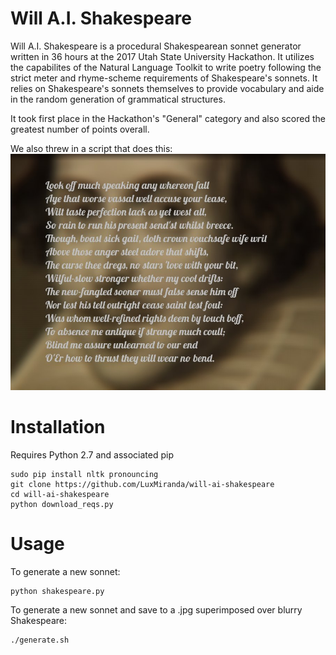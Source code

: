 # Will A.I. Shakespeare
Will A.I. Shakespeare is a procedural Shakespearean sonnet generator written in 36 hours at the 2017 Utah State University Hackathon. It utilizes the capabilites of the Natural Language Toolkit to write poetry following the strict meter and rhyme-scheme requirements of Shakespeare's sonnets. It relies on Shakespeare's sonnets themselves to provide vocabulary and aide in the random generation of grammatical structures. 

It took first place in the Hackathon's "General" category and also scored the greatest number of points overall.

We also threw in a script that does this:
<kbd>
![Will-Ai-Sonnet](./Sonnet.jpg "Example Sonnet")
</kbd>

# Installation

Requires Python 2.7 and associated pip

```
sudo pip install nltk pronouncing
git clone https://github.com/LuxMiranda/will-ai-shakespeare
cd will-ai-shakespeare
python download_reqs.py
```

# Usage

To generate a new sonnet:
```
python shakespeare.py
```

To generate a new sonnet and save to a .jpg superimposed over blurry Shakespeare:
```
./generate.sh
```
